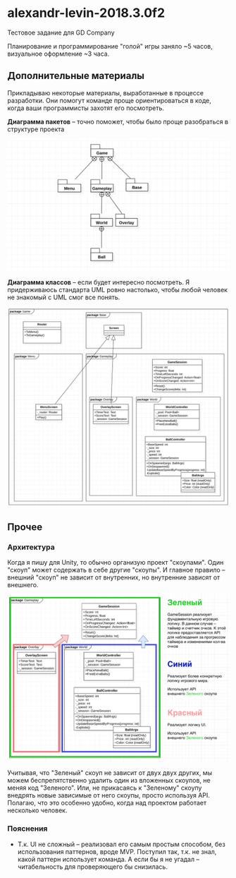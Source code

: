 # alexandr-levin-2018.3.0f2

Тестовое задание для GD Company

Планирование и программирование "голой" игры заняло ~5 часов, визуальное оформление ~3 часа.

## Дополнительные материалы

Прикладываю некоторые материалы, выработанные в процессе разработки. Они помогут команде проще ориентироваться в коде, когда ваши программисты захотят его посмотреть.

**Диаграмма пакетов** – точно поможет, чтобы было проще разобраться в структуре проекта

![sample text](https://raw.githubusercontent.com/alexandr2levin/alexandr-levin-2018.3.0f2/master/art/UML%20Package%20Diagram.png)

**Диаграмма классов** – если будет интересно посмотреть. Я придерживаюсь стандарта UML ровно настолько, чтобы любой человек не знакомый с UML смог все понять.

![sample text](https://raw.githubusercontent.com/alexandr2levin/alexandr-levin-2018.3.0f2/master/art/UML%20Class%20Diagram.png)

## Прочее

### Архитектура

Когда я пишу для Unity, то обычно организую проект "скоупами". Один "скоуп" может содержать в себе другие "скоупы". И главное правило – внешний "скоуп" не зависит от внутренних, но внутренние зависят от внешнего.

![sample text](https://raw.githubusercontent.com/alexandr2levin/alexandr-levin-2018.3.0f2/master/art/Architecture%20Example.png)

Учитывая, что "Зеленый" скоуп не зависит от двух двух других, мы можем беспрепятственно удалить один из вложенных скоупов, не меняя код "Зеленого". Или, не прикасаясь к "Зеленому" скоупу внедрять новые зависимые от него скоупы, просто используя API. Полагаю, что это особенно удобно, когда над проектом работает несколько человек.

### Пояснения

* Т.к. UI не сложный – реализовал его самым простым способом, без использования паттернов, вроде MVP. Поступил так, т.к. не знал, какой паттерн использует команда. А если бы я не угадал – читабельность для проверяющего бы снизилась.

